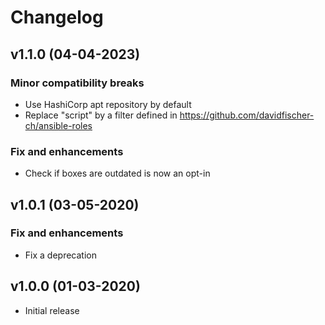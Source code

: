 # Changelog

## v1.1.0 (04-04-2023)

### Minor compatibility breaks

- Use HashiCorp apt repository by default
- Replace "script" by a filter defined in https://github.com/davidfischer-ch/ansible-roles

### Fix and enhancements

- Check if boxes are outdated is now an opt-in

## v1.0.1 (03-05-2020)

### Fix and enhancements

- Fix a deprecation

## v1.0.0 (01-03-2020)

- Initial release
